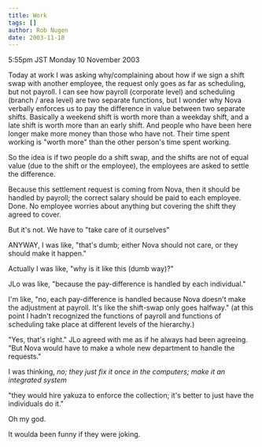 ```yaml
---
title: Work
tags: []
author: Rob Nugen
date: 2003-11-10
---
```


<p class=date>5:55pm JST Monday 10 November 2003</p>

<p>Today at work I was asking why/complaining about how if we sign a
shift swap with another employee, the request only goes as far as
scheduling, but not payroll.  I can see how payroll (corporate level)
and scheduling (branch / area level) are two separate functions, but I
wonder why Nova verbally enforces us to pay the difference in value
between two separate shifts.  Basically a weekend shift is worth more
than a weekday shift, and a late shift is worth more than an early
shift.  And people who have been here longer make more money than
those who have not.  Their time spent working is "worth more" than the
other person's time spent working.</p>

<p>So the idea is if two people do a shift swap, and the shifts are
not of equal value (due to the shift or the employee), the employees
are asked to settle the difference.</p>

<p>Because this settlement request is coming from Nova, then it should
be handled by payroll; the correct salary should be paid to each
employee.  Done.  No employee worries about anything but covering the
shift they agreed to cover.</p>

<p>But it's not.  We have to "take care of it ourselves"</p>

<p>ANYWAY, I was like, "that's dumb; either Nova should not care, or
they should make it happen."</p>

<p>Actually I was like, "why is it like this (dumb way)?"</p>

<p>JLo was like, "because the pay-difference is handled by each
individual."</p>

<p>I'm like, "no, each pay-difference is handled because Nova doesn't
make the adjustment at payroll.  It's like the shift-swap only goes
halfway."  (at this point I hadn't recognized the functions of payroll
and functions of scheduling take place at different levels of the
hierarchy.)</p>

<p>"Yes, that's right."  JLo agreed with me as if he always had been
agreeing.  "But Nova would have to make a whole new department to
handle the requests."</p>

<p>I was thinking, <em>no; they just fix it once in the computers;
make it an integrated system</em></p>

<p>"they would hire yakuza to enforce the collection; it's better to
just have the individuals do it."</p>

<p>Oh my god.</p>

<p>It woulda been funny if they were joking.</p>
